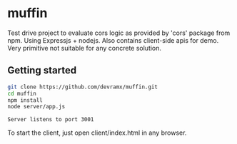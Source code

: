 # muffin
Test drive project to evaluate cors logic as provided by 'cors' package from npm. Using Expressjs + nodejs. Also contains client-side apis for demo. Very primitive not suitable for any concrete solution.

## Getting started
```bash
git clone https://github.com/devramx/muffin.git
cd muffin
npm install
node server/app.js
```
`` Server listens to port 3001 ``

To start the client, just open client/index.html in any browser.
